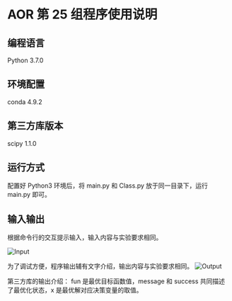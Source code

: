 # AOR 第 25 组程序使用说明

## 编程语言

Python 3.7.0

## 环境配置

conda 4.9.2

## 第三方库版本

scipy 1.1.0

## 运行方式

配置好 Python3 环境后，将 main.py 和 Class.py 放于同一目录下，运行 main.py 即可。

## 输入输出

根据命令行的交互提示输入，输入内容与实验要求相同。

![Input](E:\ZJU\Grade3\AW\AOR\Exp\Code\Input.png)

为了调试方便，程序输出辅有文字介绍，输出内容与实验要求相同。
![Output](E:\ZJU\Grade3\AW\AOR\Exp\Code\Output.png)

第三方库的输出介绍：
fun 是最优目标函数值，message 和 success 共同描述了最优化状态，x 是最优解对应决策变量的取值。